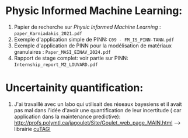 # **Physic Informed Machine Learning**: 

1. Papier de recherche sur *Physic Informed Machine Learning* : `paper_Karniadakis_2021.pdf`
2. Exemple d'application simple de PINN: `C09 - FM_IS_PINN-TANN.pdf`
3. Exemple d'application de PINN pour la modélisation de matériaux granulaires : `Paper_MASI_EINAV_2024.pdf`
4. Rapport de stage complet: voir partie sur PINN: `Internship_report_M2_LOUVARD.pdf`


# **Uncertainity quantification**: 
1. J'ai travaillé avec un labo qui utilisait des réseaux bayesiens et il avait pas mal dans l'idée d'avoir une quantification de leur incertitude ( car application dans la maintenance predictive): http://profs.polymtl.ca/jagoulet/Site/Goulet_web_page_MAIN.html  --> librairie [cuTAGI](https://github.com/lhnguyen102/cuTAGI)
